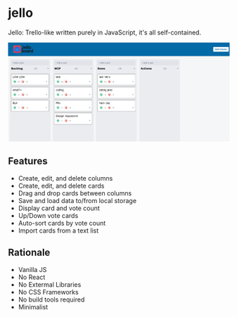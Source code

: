 # jello

Jello: Trello-like written purely in JavaScript, it's all self-contained.

<img src="jello-working.png" >

## Features

* Create, edit, and delete columns
* Create, edit, and delete cards
* Drag and drop cards between columns
* Save and load data to/from local storage
* Display card and vote count
* Up/Down vote cards
* Auto-sort cards by vote count
* Import cards from a text list

## Rationale

* Vanilla JS
* No React
* No Extermal Libraries
* No CSS Frameworks
* No build tools required
* Minimalist